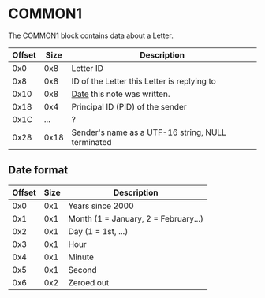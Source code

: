 # COMMON1

The COMMON1 block contains data about a Letter.

| Offset | Size | Description                                       |
| ------ | ---- | ------------------------------------------------- |
| 0x0    | 0x8  | Letter ID                                         |
| 0x8    | 0x8  | ID of the Letter this Letter is replying to       |
| 0x10   | 0x8  | [Date](#date-format) this note was written.       |
| 0x18   | 0x4  | Principal ID (PID) of the sender                  |
| 0x1C   | ...  | ?                                                 |
| 0x28   | 0x18 | Sender's name as a UTF-16 string, NULL terminated |

## Date format

| Offset | Size | Description                          |
| ------ | ---- | ------------------------------------ |
| 0x0    | 0x1  | Years since 2000                     |
| 0x1    | 0x1  | Month (1 = January, 2 = February...) |
| 0x2    | 0x1  | Day (1 = 1st, ...)                   |
| 0x3    | 0x1  | Hour                                 |
| 0x4    | 0x1  | Minute                               |
| 0x5    | 0x1  | Second                               |
| 0x6    | 0x2  | Zeroed out                           |